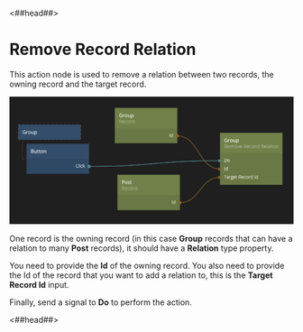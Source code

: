 <##head##>
# Remove Record Relation
This action node is used to remove a relation between two records, the owning record and the target record.

![](./remove-relation.png ':class=img-size-l')

One record is the owning record (in this case **Group** records that can have a relation to many **Post** records), it should have a **Relation** type property.

You need to provide the **Id** of the owning record. You also need to provide the Id of the record that you want to add a relation to, this is the **Target Record Id** input.

Finally, send a signal to **Do** to perform the action.

<##head##>